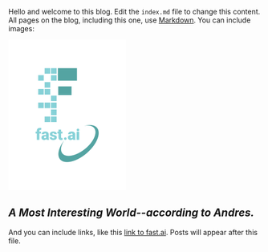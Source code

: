 Hello and welcome to this blog. Edit the `index.md` file to change this content. All pages on the blog, including this one, use [Markdown](https://guides.github.com/features/mastering-markdown/). You can include images:

![Image of fast.ai logo](images/logo.png)

## *A Most Interesting World--according to Andres.*

And you can include links, like this [link to fast.ai](https://www.fast.ai). Posts will appear after this file. 
